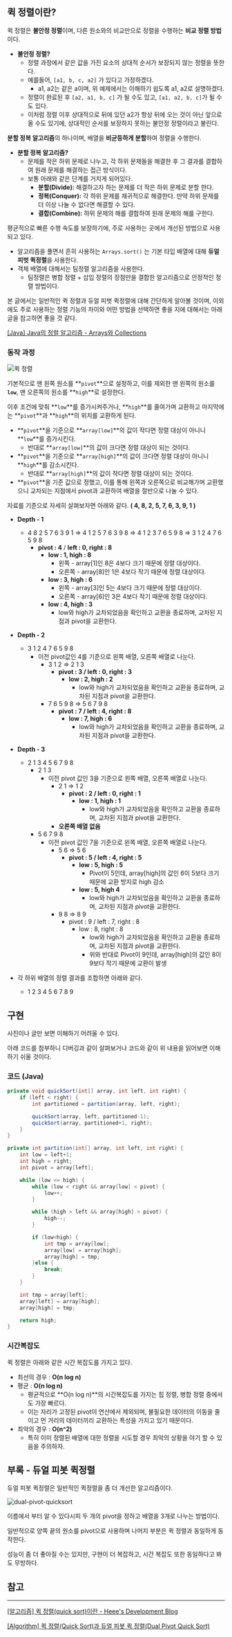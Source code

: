 ## 퀵 정렬이란?

퀵 정렬은 **불안정 정렬**이며, 다른 원소와의 비교만으로 정렬을 수행하는 **비교 정렬 방법**이다.

- **불안정 정렬?**
    - 정렬 과정에서 같은 값을 가진 요소의 상대적 순서가 보장되지 않는 정렬을 뜻한다.
    - 예를들어, `[a1, b, c, a2]` 가 있다고 가정하겠다.
        - a1, a2는 같은 a이며, 위 예제에서는 이해하기 쉽도록 a1, a2로 설명하겠다.
    - 정렬이 완료된 후 `[a2, a1, b, c]` 가 될 수도 있고, `[a1, a2, b, c]`가 될 수도 있다.
    - 이처럼 정렬 이후 상대적으로 뒤에 있던 a2가 항상 뒤에 오는 것이 아닌 앞으로 올 수도 있기에, 상대적인 순서를 보장하지 못하는 불안정 정렬이라고 불린다.

**분할 정복 알고리즘**의 하나이며, 배열을 **비균등하게 분할**하여 정렬을 수행한다.

- **분할 정복 알고리즘?**
    - 문제를 작은 하위 문제로 나누고, 각 하위 문제들을 해결한 후 그 결과를 결합하여 원래 문제를 해결하는 접근 방식이다.
    - 보통 아래와 같은 단계를 거치게 되어있다.
        - **분할(Divide):** 해결하고자 하는 문제를 더 작은 하위 문제로 분할 한다.
        - **정복(Conquer):** 각 하위 문제를 재귀적으로 해결한다. 만약 하위 문제를 더 이상 나눌 수 없다면 해결할 수 있다.
        - **결합(Combine):** 하위 문제의 해를 결합하여 원래 문제의 해를 구한다.

평균적으로 빠른 수행 속도를 보장하기에, 주로 사용하는 곳에서 개선된 방법으로 사용되고 있다.

- 알고리즘을 풀면서 흔히 사용하는 `Arrays.sort()` 는 기본 타입 배열에 대해 **듀얼 피벗 퀵정렬**을 사용한다.
- 객체 배열에 대해서는 팀정렬 알고리즘을 사용한다.
    - 팀정렬은 병합 정렬 + 삽입 정렬의 장점만을 결합한 알고리즘으로 안정적인 정렬 방법이다.

본 글에서는 일반적인 퀵 정렬과 듀얼 피벗 퀵정렬에 대해 간단하게 알아볼 것이며, 이외에도 주로 사용하는 정렬 기능의 차이와 어떤 방법을 선택하면 좋을 지에 대해서는 아래 글을 참고하면 좋을 것 같다.

[[Java] Java의 정렬 알고리즘 - Arrays와 Collections](https://sabarada.tistory.com/138)

### 동작 과정

![퀵 정렬](https://i.imgur.com/fbi0S5K.png)

기본적으로 맨 왼쪽 원소를 **`pivot`**으로 설정하고, 이를 제외한 맨 왼쪽의 원소를 **`low`**, 맨 오른쪽의 원소를 **`high`**로 설정한다.

이후 조건에 맞춰 **`low`**를 증가시켜주거나, **`high`**를 줄여가며 교환하고 마지막에는 **`pivot`**과 **`high`**의 위치를 교환하게 된다.

- **`pivot`**을 기준으로 **`array[low]`**의 값이 작다면 정렬 대상이 아니니 **`low`**를 증가시킨다.
    - 반대로 **`array[low]`**의 값이 크다면 정렬 대상이 되는 것이다.
- **`pivot`**을 기준으로 **`array[high]`**의 값이 크다면 정렬 대상이 아니니 **`high`**를 감소시킨다.
    - 반대로 **`array[high]`**의 값이 작다면 정렬 대상이 되는 것이다.
- **`pivot`**을 기준 값으로 정했고, 이를 통해 왼쪽과 오른쪽으로 비교해가며 교환했으니 교차되는 지점에서 pivot과 교환하여 배열을 절반으로 나눌 수 있다.

자료를 기준으로 자세히 살펴보자면 아래와 같다. **( 4, 8, 2, 5, 7, 6, 3, 9, 1 )**

- **Depth - 1**
    - 4 8 2 5 7 6 3 9 1 ⇒ 4 1 2 5 7 6 3 9 8 ⇒ 4 1 2 3 7 6 5 9 8 ⇒  3 1 2 4 7 6 5 9 8
        - **pivot : 4** / **left : 0, right : 8**
            - **low : 1, high : 8**
                - 왼쪽 - array[1]인 8은 4보다 크기 때문에 정렬 대상이다.
                - 오른쪽 - array[8]인 1은 4보다 작기 때문에 정렬 대상이다.
            - **low : 3, high : 6**
                - 왼쪽 - array[3]인 5는 4보다 크기 때문에 정렬 대상이다.
                - 오른쪽 - array[6]인 3은 4보다 작기 때문에 정렬 대상이다.
            - **low : 4, high : 3**
                - low와 high가 교차되었음을 확인하고 교환을 종료하며, 교차된 지점과 pivot을 교환한다.
- **Depth - 2**
    - 3 1 2 4 7 6 5 9 8
        - 이전 pivot값인 4를 기준으로 왼쪽 배열, 오른쪽 배열로 나눈다.
            - 3 1 2 ⇒ 2 1 3
                - **pivot : 3 / left : 0, right : 3**
                    - **low : 2, high : 2**
                        - low와 high가 교차되었음을 확인하고 교환을 종료하며, 교차된 지점과 pivot을 교환한다.
            - 7 6 5 9 8 ⇒ 5 6 7 9 8
                - **pivot : 7 / left : 4, right : 8**
                    - **low : 7, high : 6**
                        - low와 high가 교차되었음을 확인하고 교환을 종료하며, 교차된 지점과 pivot을 교환한다.
- **Depth - 3**
    - 2 1 3 4 5 6 7 9 8
        - 2 1 3
            - 이전 pivot 값인 3을 기준으로 왼쪽 배열, 오른쪽 배열로 나눈다.
                - 2 1 ⇒ 1 2
                    - **pivot : 2 / left : 0, right : 1**
                        - **low : 1, high : 1**
                            - low와 high가 교차되었음을 확인하고 교환을 종료하며, 교차된 지점과 pivot을 교환한다.
                - **오른쪽 배열 없음**
        - 5 6 7 9 8
            - 이전 pivot 값인 7을 기준으로 왼쪽 배열, 오른쪽 배열로 나눈다.
                - 5 6 ⇒ 5 6
                    - **pivot : 5 / left : 4, right : 5**
                        - **low : 5, high : 5**
                            - Pivot이 5인데, array[high]의 값인 6이 5보다 크기 때문에 교환 방지로 high 감소
                        - **low : 5, high 4**
                            - low와 high가 교차되었음을 확인하고 교환을 종료하며, 교차된 지점과 pivot을 교환한다.
                - 9 8 ⇒ 8 9
                    - pivot : 9 / left : 7, right : 8
                        - low : 8, right : 8
                            - low와 high가 교차되었음을 확인하고 교환을 종료하며, 교차된 지점과 pivot을 교환한다.
                            - 위와 반대로 Pivot이 9인데, array[high]의 값인 8이 9보다 작기 때문에 교환이 발생

- 각 하위 배열의 정렬 결과를 조합하면 아래와 같다.
    - 1 2 3 4 5 6 7 8 9

## 구현

사진이나 글만 보면 이해하기 어려울 수 있다.

아래 코드를 첨부하니 디버깅과 같이 살펴보거나 코드와 같이 위 내용을 읽어보면 이해하기 쉬울 것이다.

### 코드 (Java)

```java
private void quickSort(int[] array, int left, int right) {
    if (left < right) {
        int partitioned = partition(array, left, right);

        quickSort(array, left, partitioned-1);
        quickSort(array, partitioned+1, right);
    }
}

private int partition(int[] array, int left, int right) {
    int low = left+1;
    int high = right;
    int pivot = array[left];

    while (low <= high) {
        while (low < right && array[low] < pivot) {
            low++;
        }

        while (high > left && array[high] > pivot) {
            high--;
        }

        if (low<high) {
            int tmp = array[low];
            array[low] = array[high];
            array[high] = tmp;
        }else {
            break;
        }
    }

    int tmp = array[left];
    array[left] = array[high];
    array[high] = tmp;

    return high;
}
```

### 시간복잡도

퀵 정렬은 아래와 같은 시간 복잡도를 가지고 있다.

- 최선의 경우 : **O(n log n)**
- 평균 : **O(n log n)**
    - 평균적으로 **O(n log n)**의 시간복잡도를 가지는 힙 정렬, 병합 정렬 중에서도 가장 빠르다.
    - 이는 자리가 고정된 pivot이 연산에서 제외되며, 불필요한 데이터의 이동을 줄이고 먼 거리의 데이터끼리 교환하는 특성을 가지고 있기 때문이다.
- 최악의 경우 : **O(n^2)**
    - 특히 이미 정렬된 배열에 대한 정렬을 시도할 경우 최악의 상황을 야기 할 수 있음을 주의하자.

## 부록 - 듀얼 피봇 퀵정렬

듀얼 피봇 퀵정렬은 일반적인 퀵정렬을 좀 더 개선한 알고리즘이다.

![dual-pivot-quicksort](https://i.imgur.com/nCkw225.png)

이름에서 부터 알 수 있다시피 두 개의 pivot을 정하고 배열을 3개로 나누는 방법이다.

일반적으로 양쪽 끝의 원소를 pivot으로 사용하며 나머지 부분은 퀵 정렬과 동일하게 동작한다.

성능이 좀 더 좋아질 수는 있지만, 구현이 더 복잡하고, 시간 복잡도 또한 동일하다고 봐도 무방하다.

## 참고

---

[[알고리즘] 퀵 정렬(quick sort)이란 - Heee's Development Blog](https://gmlwjd9405.github.io/2018/05/10/algorithm-quick-sort.html)

[[Algorithm] 퀵 정렬(Quick Sort)과 듀얼 피봇 퀵 정렬(Dual Pivot Quick Sort)](https://hello-capo.netlify.app/algorithm-quicksort/)